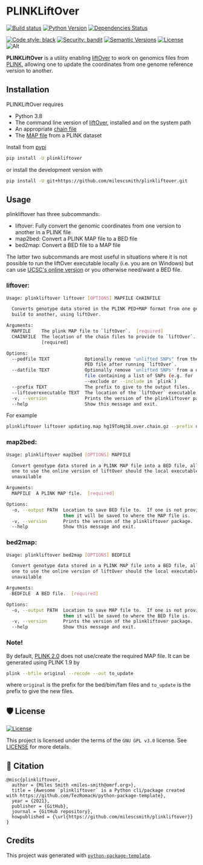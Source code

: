 # PLINKLiftOver

[![Build status](https://github.com/milescsmith/plinkliftover/workflows/build/badge.svg?branch=master&event=push)](https://github.com/milescsmith/plinkliftover/actions?query=workflow%3Abuild)
[![Python Version](https://img.shields.io/pypi/pyversions/plinkliftover.svg)](https://pypi.org/project/plinkliftover/)
[![Dependencies Status](https://img.shields.io/badge/dependencies-up%20to%20date-brightgreen.svg)](https://github.com/milescsmith/plinkliftover/pulls?utf8=%E2%9C%93&q=is%3Apr%20author%3Aapp%2Fdependabot)

[![Code style: black](https://img.shields.io/badge/code%20style-black-000000.svg)](https://github.com/psf/black)
[![Security: bandit](https://img.shields.io/badge/security-bandit-green.svg)](https://github.com/PyCQA/bandit)
[![Semantic Versions](https://img.shields.io/badge/%F0%9F%9A%80-semantic%20versions-informational.svg)](https://github.com/milescsmith/plinkliftover/releases)
[![License](https://img.shields.io/github/license/milescsmith/plinkliftover)](https://github.com/milescsmith/plinkliftover/blob/master/LICENSE)
![Alt](https://repobeats.axiom.co/api/embed/8d9c682229fb45f45eef3f300367eb33a44bd347.svg "Repobeats analytics image")

**PLINKLiftOver** is a utility enabling [liftOver](http://genome.ucsc.edu/cgi-bin/hgLiftOver)
to work on genomics files from [PLINK](https://www.cog-genomics.org/plink/),
allowing one to update the coordinates from one genome reference version to
another.


## Installation

PLINKLiftOver requires
* Python 3.8 
* The command line version of [liftOver](http://genome.ucsc.edu/cgi-bin/hgLiftOver),
installed and on the system path
* An appropriate [chain file](http://hgdownload.soe.ucsc.edu/downloads.html#liftover)
* The [MAP file](https://zzz.bwh.harvard.edu/plink/data.shtml) from a PLINK
dataset

Install from [pypi](https://pypi.org/project/plinkliftover/)
```bash
pip install -U plinkliftover
```

or install the development version with

```bash
pip install -U git+https://github.com/milescsmith/plinkliftover.git
```

## Usage

plinkliftover has three subcommands:
* liftover: Fully convert the genomic coordinates from one version to another 
in a PLINK file
* map2bed: Convert a PLINK MAP file to a BED file
* bed2map: Convert a BED file to a MAP file

The latter two subcommands are most useful in situations where it is not 
possible to run the liftOver executable locally (i.e. you are on Windows) but 
can use [UCSC's online version](https://genome.ucsc.edu/cgi-bin/hgLiftOver) 
or you otherwise need/want a BED file.


### liftover:

```bash
Usage: plinkliftover liftover [OPTIONS] MAPFILE CHAINFILE

  Converts genotype data stored in the PLINK PED+MAP format from one genome
  build to another, using liftOver.

Arguments:
  MAPFILE    The plink MAP file to `liftOver`.  [required]
  CHAINFILE  The location of the chain files to provide to `liftOver`.
             [required]

Options:
  --pedfile TEXT             Optionally remove "unlifted SNPs" from the plink
                             PED file after running `liftOver`.
  --datfile TEXT             Optionally remove 'unlifted SNPs' from a data
                             file containing a list of SNPs (e.g. for
                             --exclude or --include in `plink`)
  --prefix TEXT              The prefix to give to the output files.
  --liftoverexecutable TEXT  The location of the `liftOver` executable.
  -v, --version              Prints the version of the plinkliftover package.
  --help                     Show this message and exit.
```

For example

```bash
plinkliftover liftover updating.map hg19ToHg38.over.chain.gz --prefix updated
```

### map2bed:

```bash
Usage: plinkliftover map2bed [OPTIONS] MAPFILE

  Convert genotype data stored in a PLINK MAP file into a BED file, allowing
  one to use the online version of liftOver should the local executable is
  unavailable

Arguments:
  MAPFILE  A PLINK MAP file.  [required]

Options:
  -o, --output PATH  Location to save BED file to.  If one is not provided,
                     then it will be saved to where the MAP file is.
  -v, --version      Prints the version of the plinkliftover package.
  --help             Show this message and exit.
```

### bed2map:

```bash
Usage: plinkliftover bed2map [OPTIONS] BEDFILE

  Convert genotype data stored in a PLINK MAP file into a BED file, allowing
  one to use the online version of liftOver should the local executable is
  unavailable

Arguments:
  BEDFILE  A BED file.  [required]

Options:
  -o, --output PATH  Location to save MAP file to.  If one is not provided,
                     then it will be saved to where the BED file is.
  -v, --version      Prints the version of the plinkliftover package.
  --help             Show this message and exit.
```

### Note!

By default, [PLINK 2.0](https://www.cog-genomics.org/plink/2.0/) does not 
use/create the required MAP file.  It can be generated using PLINK 1.9 by

```bash
plink --bfile original --recode --out to_update
```

where `original` is the prefix for the bed/bim/fam files and `to_update` is the prefix to give the new files.

## 🛡 License

[![License](https://img.shields.io/github/license/milescsmith/plinkliftover)](https://github.com/milescsmith/plinkliftover/blob/master/LICENSE)

This project is licensed under the terms of the `GNU GPL v3.0` license. See [LICENSE](https://github.com/milescsmith/plinkliftover/blob/master/LICENSE) for more details.

## 📃 Citation

```
@misc{plinkliftover,
  author = {Miles Smith <miles-smith@omrf.org>},
  title = {Awesome `plinkliftover` is a Python cli/package created with https://github.com/TezRomacH/python-package-template},
  year = {2021},
  publisher = {GitHub},
  journal = {GitHub repository},
  howpublished = {\url{https://github.com/milescsmith/plinkliftover}}
}
```

## Credits

This project was generated with [`python-package-template`](https://github.com/TezRomacH/python-package-template).
